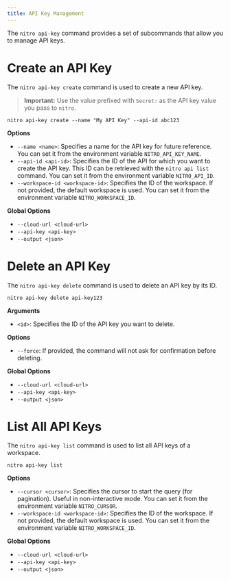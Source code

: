 ```yaml
---
title: API Key Management
---
```


The `nitro api-key` command provides a set of subcommands that allow you to manage API keys.

# Create an API Key

The `nitro api-key create` command is used to create a new API key.

> **Important:** Use the value prefixed with `Secret:` as the API key value you pass to `nitro`.

```shell
nitro api-key create --name "My API Key" --api-id abc123
```

**Options**

- `--name <name>`: Specifies a name for the API key for future reference. You can set it from the environment variable `NITRO_API_KEY_NAME`.
- `--api-id <api-id>`: Specifies the ID of the API for which you want to create the API key. This ID can be retrieved with the `nitro api list` command. You can set it from the environment variable `NITRO_API_ID`.
- `--workspace-id <workspace-id>`: Specifies the ID of the workspace. If not provided, the default workspace is used. You can set it from the environment variable `NITRO_WORKSPACE_ID`.

**Global Options**

- `--cloud-url <cloud-url>`
- `--api-key <api-key>`
- `--output <json>`

# Delete an API Key

The `nitro api-key delete` command is used to delete an API key by its ID.

```shell
nitro api-key delete api-key123
```

**Arguments**

- `<id>`: Specifies the ID of the API key you want to delete.

**Options**

- `--force`: If provided, the command will not ask for confirmation before deleting.

**Global Options**

- `--cloud-url <cloud-url>`
- `--api-key <api-key>`
- `--output <json>`

# List All API Keys

The `nitro api-key list` command is used to list all API keys of a workspace.

```shell
nitro api-key list
```

**Options**

- `--cursor <cursor>`: Specifies the cursor to start the query (for pagination). Useful in non-interactive mode. You can set it from the environment variable `NITRO_CURSOR`.
- `--workspace-id <workspace-id>`: Specifies the ID of the workspace. If not provided, the default workspace is used. You can set it from the environment variable `NITRO_WORKSPACE_ID`.

**Global Options**

- `--cloud-url <cloud-url>`
- `--api-key <api-key>`
- `--output <json>`

